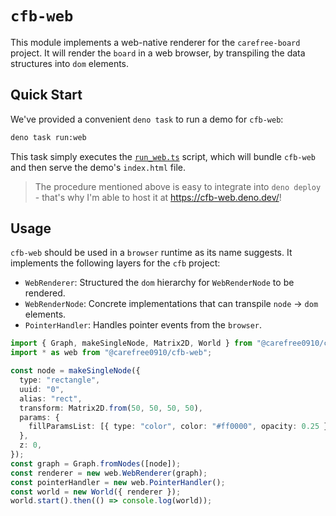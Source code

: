 # `cfb-web`

This module implements a web-native renderer for the `carefree-board` project. It will
render the `board` in a web browser, by transpiling the data structures into `dom`
elements.

## Quick Start

We've provided a convenient `deno task` to run a demo for `cfb-web`:

```bash
deno task run:web
```

This task simply executes the [`run_web.ts`](../scripts/web/run_web.ts) script, which
will bundle `cfb-web` and then serve the demo's `index.html` file.

> The procedure mentioned above is easy to integrate into `deno deploy` - that's why I'm
> able to host it at https://cfb-web.deno.dev/!

## Usage

`cfb-web` should be used in a `browser` runtime as its name suggests. It implements the
following layers for the `cfb` project:

- `WebRenderer`: Structured the `dom` hierarchy for `WebRenderNode` to be rendered.
- `WebRenderNode`: Concrete implementations that can transpile `node` → `dom` elements.
- `PointerHandler`: Handles pointer events from the `browser`.

```ts ignore
import { Graph, makeSingleNode, Matrix2D, World } from "@carefree0910/cfb-core";
import * as web from "@carefree0910/cfb-web";

const node = makeSingleNode({
  type: "rectangle",
  uuid: "0",
  alias: "rect",
  transform: Matrix2D.from(50, 50, 50, 50),
  params: {
    fillParamsList: [{ type: "color", color: "#ff0000", opacity: 0.25 }],
  },
  z: 0,
});
const graph = Graph.fromNodes([node]);
const renderer = new web.WebRenderer(graph);
const pointerHandler = new web.PointerHandler();
const world = new World({ renderer });
world.start().then(() => console.log(world));
```
